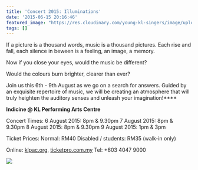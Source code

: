 ```yaml
---
title: 'Concert 2015: Illuminations'
date: '2015-06-15 20:16:46'
featured_image: "https://res.cloudinary.com/young-kl-singers/image/upload/v1523180879/YKLS_2015_Illuminations_Featured.jpg"
tags: []
---
```


If a picture is a thousand words, music is a thousand pictures. Each rise and fall, each silence in beween is a feeling, an image, a memory.

Now if you close your eyes, would the music be different?

Would the colours burn brighter, clearer than ever?

Join us this 6th - 9th August as we go on a search for answers. Guided by an exquisite repertoire of music, we will be creating an atmosphere that will truly heighten the auditory senses and unleash your imagination!****



**Indicine @ KL Performing Arts Centre**



Concert Times:
6 August 2015: 8pm & 9.30pm
7 August 2015: 8pm & 9.30pm
8 August 2015: 8pm & 9.30pm
9 August 2015: 1pm & 3pm


Ticket Prices:
Normal: RM40
Disabled / students: RM35 (walk-in only)

Online: 
[klpac.org](http://www.klpac.org/?p=14829), 
[ticketpro.com.my](http://www.ticketpro.com.my/jnp/concert/1636147-KLPAC-ILluminations.html)
Tel: +603 4047 9000


![](https://res.cloudinary.com/young-kl-singers/image/upload/v1523174216/YKLS%202015%20Illuminations%20Poster.jpg)
